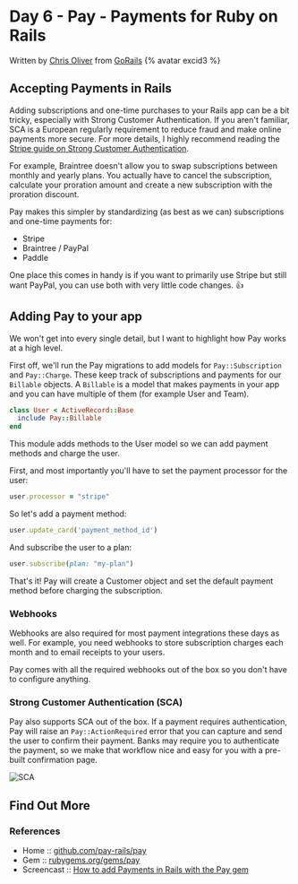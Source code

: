 # Day 6 - Pay - Payments for Ruby on Rails

Written by [Chris Oliver](https://twitter.com/excid3) from [GoRails](https://gorails.com/) {% avatar excid3 %}

## Accepting Payments in Rails

Adding subscriptions and one-time purchases to your Rails app can be a bit tricky, especially with Strong Customer Authentication. If you aren't familiar, SCA is a European regularly requirement to reduce fraud and make online payments more secure. For more details, I highly recommend reading the [Stripe guide on Strong Customer Authentication](https://stripe.com/guides/strong-customer-authentication).

For example, Braintree doesn't allow you to swap subscriptions between monthly and yearly plans. You actually have to cancel the subscription, calculate your proration amount and create a new subscription with the proration discount.

Pay makes this simpler by standardizing (as best as we can) subscriptions and one-time payments for:

* Stripe
* Braintree / PayPal
* Paddle

One place this comes in handy is if you want to primarily use Stripe but still want PayPal, you can use both with very little code changes. 👍

## Adding Pay to your app

We won't get into every single detail, but I want to highlight how Pay works at a high level.

First off, we'll run the Pay migrations to add models for `Pay::Subscription` and `Pay::Charge`. These keep track of subscriptions and payments for our `Billable` objects. A `Billable` is a model that makes payments in your app and you can have multiple of them (for example User and Team).

```ruby
class User < ActiveRecord::Base
  include Pay::Billable
end
```

This module adds methods to the User model so we can add payment methods and charge the user.

First, and most importantly you'll have to set the payment processor for the user:

```ruby
user.processor = "stripe"
```

So let's add a payment method:

```ruby
user.update_card('payment_method_id')
```

And subscribe the user to a plan:

```ruby
user.subscribe(plan: "my-plan")
```

That's it! Pay will create a Customer object and set the default payment method before charging the subscription.

### Webhooks

Webhooks are also required for most payment integrations these days as well. For example, you need webhooks to store subscription charges each month and to email receipts to your users.

Pay comes with all the required webhooks out of the box so you don't have to configure anything.

### Strong Customer Authentication (SCA)

Pay also supports SCA out of the box. If a payment requires authentication, Pay will raise an `Pay::ActionRequired` error that you can capture and send the user to confirm their payment. Banks may require you to authenticate the payment, so we make that workflow nice and easy for you with a pre-built confirmation page.

![SCA](https://camo.githubusercontent.com/6b5af1b8d46b4e3259df7dcc6a2b96e9aa4bfba950bba30ae43225c5fddf58d0/68747470733a2f2f64316a667a6a783638676a3878732e636c6f756466726f6e742e6e65742f6974656d732f3273335a304a335a3362314a3176324b324f31612f53637265656e25323053686f74253230323031392d31302d3130253230617425323031322e35362e3332253230504d2e706e673f582d436c6f75644170702d56697369746f722d49643d3531343730)

## Find Out More

### References

- Home :: [github.com/pay-rails/pay](https://github.com/pay-rails/pay)
- Gem :: [rubygems.org/gems/pay](https://rubygems.org/gems/pay)
- Screencast :: [How to add Payments in Rails with the Pay gem](https://gorails.com/episodes/pay-gem-rails?autoplay=1)


